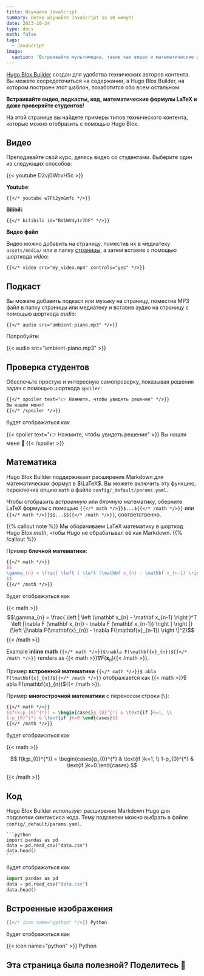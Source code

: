 ```yaml
---
title: Изучайте JavaScript
summary: Легко изучайте JavaScript за 10 минут!
date: 2023-10-24
type: docs
math: false
tags:
  - JavaScript
image:
  caption: 'Встраивайте мультимедиа, такие как видео и математические формулы LaTeX'
---
```


[Hugo Blox Builder](https://hugoblox.com) создан для удобства технических авторов контента. Вы можете сосредоточиться на содержании, а Hugo Blox Builder, на котором построен этот шаблон, позаботится обо всем остальном.

**Встраивайте видео, подкасты, код, математические формулы LaTeX и даже проверяйте студентов!**

На этой странице вы найдете примеры типов технического контента, которые можно отобразить с помощью Hugo Blox.

## Видео

Преподавайте свой курс, делясь видео со студентами. Выберите один из следующих способов:

{{< youtube D2vj0WcvH5c >}}

**Youtube**:

    {{</* youtube w7Ft2ymGmfc */>}}

**Bilibili**:

    {{</* bilibili id="BV1WV4y1r7DF" */>}}

**Видео файл**

Видео можно добавить на страницу, поместив их в медиатеку `assets/media/` или в папку [страницы](https://gohugo.io/content-management/page-bundles/), а затем вставив с помощью шорткода _video_:

    {{</* video src="my_video.mp4" controls="yes" */>}}

## Подкаст

Вы можете добавить подкаст или музыку на страницу, поместив MP3 файл в папку страницы или медиатеку и вставив аудио на страницу с помощью шорткода _audio_:

    {{</* audio src="ambient-piano.mp3" */>}}

Попробуйте:

{{< audio src="ambient-piano.mp3" >}}

## Проверка студентов

Обеспечьте простую и интересную самопроверку, показывая решения задач с помощью шорткода `spoiler`:

```markdown
{{</* spoiler text="👉 Нажмите, чтобы увидеть решение" */>}}
Вы нашли меня!
{{</* /spoiler */>}}
```

будет отображаться как

{{< spoiler text="👉 Нажмите, чтобы увидеть решение" >}} Вы нашли меня 🎉 {{< /spoiler >}}

## Математика

Hugo Blox Builder поддерживает расширение Markdown для математических формул в $\LaTeX$. Вы можете включить эту функцию, переключив опцию `math` в файле `config/_default/params.yaml`.

Чтобы отобразить _встроенную_ или _блочную_ математику, оберните LaTeX формулы с помощью `{{</* math */>}}$...${{</* /math */>}}` или `{{</* math */>}}$$...$${{</* /math */>}}`, соответственно.

{{% callout note %}}
Мы оборачиваем LaTeX математику в шорткод Hugo Blox _math_, чтобы Hugo не обрабатывал её как Markdown.
{{% /callout %}}

Пример **блочной математики**:

```latex
{{</* math */>}}
$$
\gamma_{n} = \frac{ \left | \left (\mathbf x_{n} - \mathbf x_{n-1} \right )^T \left [\nabla F (\mathbf x_{n}) - \nabla F (\mathbf x_{n-1}) \right ] \right |}{\left \|\nabla F(\mathbf{x}_{n}) - \nabla F(\mathbf{x}_{n-1}) \right \|^2}
$$
{{</* /math */>}}
```

будет отображаться как

{{< math >}}
$$\gamma_{n} = \frac{ \left | \left (\mathbf x_{n} - \mathbf x_{n-1} \right )^T \left [\nabla F (\mathbf x_{n}) - \nabla F (\mathbf x_{n-1}) \right ] \right |}{\left \|\nabla F(\mathbf{x}_{n}) - \nabla F(\mathbf{x}_{n-1}) \right \|^2}$$
{{< /math >}}

Example **inline math** `{{</* math */>}}$\nabla F(\mathbf{x}_{n})${{</* /math */>}}` renders as {{< math >}}$\nabla F(\mathbf{x}_{n})${{< /math >}}.

Пример **встроенной математики** `{{</* math */>}}$
abla F(\mathbf{x}_{n})${{</* /math */>}}` отображается как {{< math >}}$
abla F(\mathbf{x}_{n})${{< /math >}}.

Пример **многострочной математики** с переносом строки (`\`):

```latex
{{</* math */>}}
$$f(k;p_{0}^{*}) = \begin{cases}p_{0}^{*} & \text{if }k=1, \\
1-p_{0}^{*} & \text{if }k=0.\end{cases}$$
{{</* /math */>}}
```

будет отображаться как

{{< math >}}

$$
f(k;p_{0}^{*}) = \begin{cases}p_{0}^{*} & \text{if }k=1, \\
1-p_{0}^{*} & \text{if }k=0.\end{cases}
$$

{{< /math >}}

## Код

Hugo Blox Builder использует расширение Markdown Hugo для подсветки синтаксиса кода. Тему подсветки можно выбрать в файле `config/_default/params.yaml`.


    ```python
    import pandas as pd
    data = pd.read_csv("data.csv")
    data.head()
    ```

будет отображаться как

```python
import pandas as pd
data = pd.read_csv("data.csv")
data.head()
```

## Встроенные изображения

```go
{{</* icon name="python" */>}} Python
```

будет отображаться как

{{< icon name="python" >}} Python

## Эта страница была полезной? Поделитесь 🙌